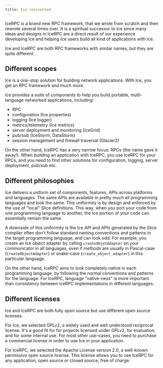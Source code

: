 ```yaml
---
title: Ice reinvented
---
```


IceRPC is a brand new RPC framework, that we wrote from scratch and then rewrote several times over. It is a spiritual
successor to Ice since many ideas and designs in IceRPC are a direct result of our experience developing Ice and helping
Ice users build all kind of applications with Ice.

Ice and IceRPC are both RPC frameworks with similar names, but they are quite different:

## Different scopes

Ice is a one-stop solution for building network applications. With Ice, you get an RPC framework and much more.

Ice provides a suite of components to help you build portable, multi-language networked applications, including:
- RPC
- configuration (Ice properties)
- logging (Ice logger)
- metrics/telemetry (Ice metrics)
- server deployment and monitoring (IceGrid)
- pub/sub (IceStorm, DataStorm)
- session management and firewall traversal (Glacier2)

On the other hand, IceRPC has a very narrow focus: RPCs (the name gave it away!). When building an application with
IceRPC, you use IceRPC for your RPCs, and you need to find other solutions for configuration, logging, server
deployment, pub/sub etc.

## Different philosophies

Ice delivers a uniform set of components, features, APIs across platforms and languages. The same APIs are available in
pretty much all programming languages and look the same. This uniformity is by design and enforced by the use of "local"
Slice definitions. This way, when you port your code from one programming language to another, the Ice portion of your
code can essentially remain the same.

A downside of this uniformity is the Ice API and APIs generated by the Slice compiler often don't follow standard naming
conventions and patterns in the target programming language, and can look odd. For example, you create an Ice object
adapter by calling `createObjetAdapter` on your communicator in all languages, even if methods are usually in
Pascal-case (`CreateObjectAdapter`) or snake-case (`create_object_adapter`) in this particular language.

On the other hand, IceRPC aims to look completely native in each programming language, by following the normal
conventions and patterns for the language. For IceRPC, language "native-ness" is more important than consistency between
IceRPC implementations in different languages.

## Different licenses

Ice and IceRPC are both fully open source but use different open source licenses.

For Ice, we selected GPLv2, a widely used and well understood reciprocal license. It's a good fit for for projects
licensed under GPLv2, for evaluation, and for some internal use. For most other use-cases, you need to purchase a
commercial license in order to use Ice in your application.

For IceRPC, we selected the Apache License version 2.0, a well-known permissive open source license. This license allows
you to use IceRPC for any application, open source or closed source, free of charge.
